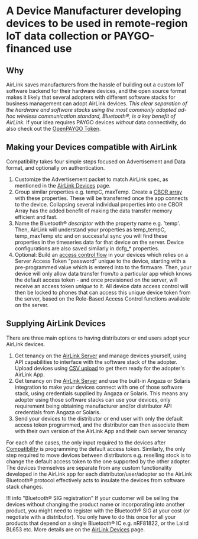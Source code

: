 # A Device Manufacturer developing devices to be used in remote-region IoT data collection or PAYGO-financed use

## Why

AirLink saves manufacturers from the hassle of building out a custom IoT software backend for their hardware devices, and the open source format makes it likely that several adopters with different software stacks for business management can adopt AirLink devices. *This clear separation of the hardware and software stacks using the most commonly adopted ad-hoc wireless communication standard, Bluetooth®, is a key benefit of AirLink.* If your idea requires PAYGO devices *without* data connectivity, do also check out the [OpenPAYGO Token](https://enaccess.org/materials/openpaygotoken/).

## Making your Devices compatible with AirLink

Compatibility takes four simple steps focused on Advertisement and Data format, and optionally on authentication.

1. Customize the Advertisement packet to match AirLink spec, as mentioned in the [AirLink Devices](AirLink%20Devices.md) page.
2. Group similar properties e.g. tempC, maxTemp. Create a [CBOR array](https://cbor.me) with these properties. These will be transferred once the app connects to the device. Collapsing several individual properties into one CBOR Array has the added benefit of making the data transfer memory efficient and fast.
3. Name the Bluetooth® *descriptor* with the property name e.g. 'temp'. Then, AirLink will understand your properties as temp_tempC, temp_maxTemp etc and on successful sync you will find these properties in the timeseries data for that device on the server. Device configurations are also saved similarly in dcfg_* properties.
4. Optional: Build an [access control flow](#airlink-main-flows) in your devices which relies on a Server Access Token "password" unique to the device, starting with a pre-programmed value which is entered into to the firmware. Then, your device will only allow data transfer from/to a particular app which knows the default access token - and once provisioned on the server, will receive an access token *unique* to it. All device data access control will then be locked to phones that can access this unique device token from the server, based on the Role-Based Access Control functions available on the server.

## Supplying AirLink Devices

There are three main options to having distributors or end users adopt your AirLink devices.

1. Get tenancy on the [AirLink Server](AirLink%20Server.md) and manage devices yourself, using API capabilities to interface with the software stack of the adopter. Upload devices using [CSV upload](Quick-start%20guide.md) to get them ready for the adopter's AirLink App.
2. Get tenancy on the [AirLink Server](AirLink%20Server.md) and use the built-in Angaza or Solaris integration to make your devices connect with one of those software stack, using credentials supplied by Angaza or Solaris. This means any adopter using those software stacks can use your devices, only requirement being obtaining manufacturer and/or distributor API credentials from Angaza or Solaris.
3. Send your devices to the distributor or end user with only the default access token programmed, and the distributor can then associate them with their own version of the AirLink App and their own server tenancy

For each of the cases, the only input required to the devices after [Compatibility](#making-your-devices-compatible-with-airlink) is programming the default access token. Similarly, the only step required to move devices between distributors e.g. reselling stock is to change the default access token to the one supported by the other adopter. The devices themselves are separate from any custom functionality developed in the AirLink app for each distributor/user/adopter so the AirLink Bluetooth® protocol effectively acts to insulate the devices from software stack changes.

!!! info "Bluetooth® SIG registration"
    If your customer will be selling the devices without changing the product name or incorporating into another product, you might need to register with the Bluetooth® SIG at your cost (or negotiate with a distributor). You only have to do this once for all your products that depend on a single Bluetooth® IC e.g. nRF81822, or the Laird BL653 etc. More details are on the [AirLink Devices](AirLink%20Devices.md) page.

